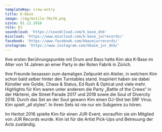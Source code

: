 ```yaml
---
templateKey: crew-entry
title: K-Base
image: /img/mstile-70x70.png
since: 01.12.2016
role: DJ
soundcloud: 'https://soundcloud.com/k_base_dnb'
mixcloud: 'https://www.mixcloud.com/k-base_jurrecords/'
facebook: 'https://www.facebook.com/kbasejurrecords/'
instagram: 'https://www.instagram.com/kbase_jur_dnb/'
---
```

Ihre ersten Berührungspunkte mit Drum and Bass hatte Kim aka K-Base im Alter von 14 Jahren an einer Party in der Roten Fabrik in Zürich. 

Ihre Freunde besassen zum damaligen Zeitpunkt ein Atelier, in welchem Kim schon bald selber hinter den Turntables stand. Inspiriert haben sie dabei Künstler wie Goldie, Chase & Status, Ed Rush & Optical und viele mehr. Highlights für Kim waren unter anderem die Party „Battle of the Crews“ in der Härterei, die Street Parade 2017 und 2018 sowie die Soul of Divercity 2018. Durch das Set an der Soul gewann Kim einen DJ-Slot bei SRF Virus. Kim spielt „all styles“. In ihren Sets ist nie nur ein Subgenre zu hören.

Im Herbst 2016 spielte Kim für einen JUR-Event, woraufhin sie ein Mitglied von JUR Records wurde. Kim ist für die Artist Pick-Ups und Betreuung der Acts zuständig.
